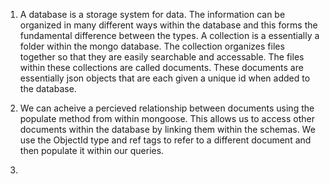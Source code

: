 1. A database is a storage system for data. The information can be organized in many different ways within the database and this forms the fundamental difference between the types. A collection is a essentially a folder within the mongo database. The collection organizes files together so that they are easily searchable and accessable. The files within these collections are called documents. These documents are essentially json objects that are each given a unique id when added to the database.

2. We can acheive a percieved relationship between documents using the populate method from within mongoose. This allows us to access other documents within the database by linking them within the schemas. We use the ObjectId type and ref tags to refer to a different document and then populate it within our queries.

3.